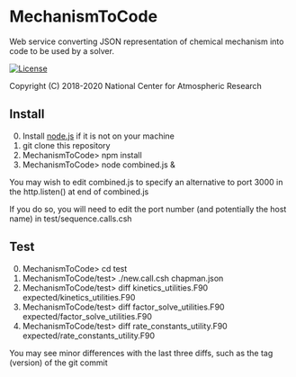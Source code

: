 MechanismToCode
===============

Web service converting JSON representation of chemical mechanism into code to be used by a solver.

[![License](https://img.shields.io/github/license/NCAR/MechanismToCode.svg)](https://github.com/NCAR/MechanismToCode/blob/master/LICENSE)

Copyright (C) 2018-2020 National Center for Atmospheric Research

## Install
0. Install [node.js](https://nodejs.org "Node Homepage") if it is not on your machine
1. git clone this repository
2. MechanismToCode> npm install
3. MechanismToCode> node combined.js &

You may wish to edit combined.js to specify an alternative to port 3000 in the http.listen() at end of combined.js

If you do so, you will need to edit the port number (and potentially the host name) in test/sequence.calls.csh

## Test
0. MechanismToCode> cd test
1. MechanismToCode/test> ./new.call.csh chapman.json
2. MechanismToCode/test> diff kinetics\_utilities.F90 expected/kinetics\_utilities.F90
3. MechanismToCode/test> diff factor\_solve\_utilities.F90 expected/factor\_solve\_utilities.F90
4. MechanismToCode/test> diff rate\_constants\_utility.F90 expected/rate\_constants\_utility.F90

You may see minor differences with the last three diffs, such as the tag (version) of the git commit


